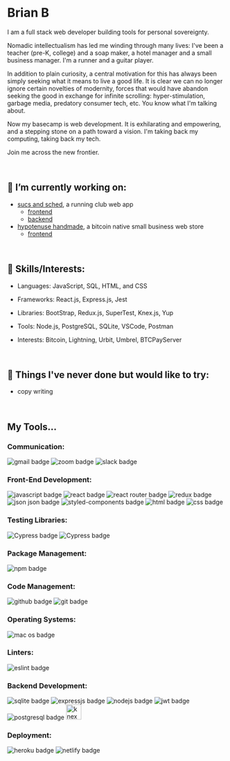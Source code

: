 # Brian B

I am a full stack web developer building tools for personal sovereignty.

Nomadic intellectualism has led me winding through many lives: I've been a teacher (pre-K, college) and a soap maker, a hotel manager and a small business manager. I'm a runner and a guitar player.

In addition to plain curiosity, a central motivation for this has always been simply seeking what it means to live a good life. It is clear we can no longer ignore certain novelties of modernity, forces that would have abandon seeking the good in exchange for infinite scrolling: hyper-stimulation, garbage media, predatory consumer tech, etc. You know what I'm talking about.

Now my basecamp is web development. It is exhilarating and empowering, and a stepping stone on a path toward a vision. I'm taking back my computing, taking back my tech.

Join me across the new frontier.

</br>

## 🔭 I’m currently working on:
  - <a href='https://www.sucsandsched.netlify.app'>sucs and sched</a>, a running club web app
    - <a href='https://github.com/bbellify/sucsandsched-frontend'>frontend</a>
    - <a href='https://github.com/bbellify/sucsandsched-backend'>backend</a>
  - <a href='http://www.hypotenusehandmade.shop/'>hypotenuse handmade</a>, a bitcoin native small business web store
    - <a href='https://github.com/bbellify/hypotenusehandmade-frontend'>frontend</a>

</br>

<!-- 

## 🌱 I’m currently learning:
 - hoon 

</br>
-->

## 🔌 Skills/Interests:
- Languages: JavaScript, SQL, HTML, and CSS

- Frameworks: React.js, Express.js, Jest

- Libraries: BootStrap, Redux.js, SuperTest, Knex.js, Yup

- Tools: Node.js, PostgreSQL, SQLite, VSCode, Postman

- Interests: Bitcoin, Lightning, Urbit, Umbrel, BTCPayServer

</br>

## 📌 Things I've never done but would like to try:
  - copy writing

</br>

<h2>My Tools...</h2>

### Communication:
<p>
  <img src="https://img.shields.io/badge/Gmail-D14836?style=for-the-badge&logo=gmail&logoColor=white" alt="gmail badge"/>
  <img src="https://img.shields.io/badge/Zoom-2D8CFF?style=for-the-badge&logo=zoom&logoColor=white" alt="zoom badge"/>
  <img src="https://img.shields.io/badge/Slack-4A154B?style=for-the-badge&logo=slack&logoColor=white" alt="slack badge"/>
</p>

### Front-End Development:
<p>
  <img src="https://img.shields.io/badge/JavaScript-323330?style=for-the-badge&logo=javascript&logoColor=F7DF1E" alt="javascript badge"/>
  <img src="https://img.shields.io/badge/React-20232A?style=for-the-badge&logo=react&logoColor=61DAFB" alt="react badge"/>
  <img src="https://img.shields.io/badge/React_Router-CA4245?style=for-the-badge&logo=react-router&logoColor=white" alt="react router badge"/>
  <img src="https://img.shields.io/badge/Redux-593D88?style=for-the-badge&logo=redux&logoColor=white" alt="redux badge"/>
  <img src="https://img.shields.io/badge/json-5E5C5C?style=for-the-badge&logo=json&logoColor=white" alt="json json badge"/>
  <img src="https://img.shields.io/badge/styled--components-DB7093?style=for-the-badge&logo=styled-components&logoColor=white" alt="styled-components badge"/>
  <img src="https://img.shields.io/badge/HTML5-E34F26?style=for-the-badge&logo=html5&logoColor=white" alt="html badge"/>
  <img src="https://img.shields.io/badge/CSS3-1572B6?style=for-the-badge&logo=css3&logoColor=white" alt="css badge"/>
  
</p>

### Testing Libraries:
<p>
  <img src="https://img.shields.io/badge/Cypress-17202C?style=for-the-badge&logo=cypress&logoColor=white" alt="Cypress badge"/>
  <img src="https://img.shields.io/badge/Jest-C21325?style=for-the-badge&logo=jest&logoColor=white" alt="Cypress badge"/>
  
</p>

### Package Management:
<p>
  <img src="https://img.shields.io/badge/npm-CB3837?style=for-the-badge&logo=npm&logoColor=white" alt="npm badge"/>
</p>

### Code Management:
<p>
  <img src="https://img.shields.io/badge/GitHub-100000?style=for-the-badge&logo=github&logoColor=white" alt="github badge"/>
  <img src="https://img.shields.io/badge/GIT-E44C30?style=for-the-badge&logo=git&logoColor=white" alt="git badge"/>
</p>

### Operating Systems:
<p>
  <img src="https://img.shields.io/badge/mac%20os-000000?style=for-the-badge&logo=apple&logoColor=white" alt="mac os badge"/>
</p>

### Linters:
<p>
  <img src="https://img.shields.io/badge/eslint-3A33D1?style=for-the-badge&logo=eslint&logoColor=white" alt="eslint badge"/>
</p>

### Backend Development:
<p>
  <img src="https://img.shields.io/badge/SQLite-07405E?style=for-the-badge&logo=sqlite&logoColor=white" alt="sqlite badge"/>
  <img src="https://img.shields.io/badge/Express.js-000000?style=for-the-badge&logo=express&logoColor=white" alt="expressjs badge"/>
  <img src="https://img.shields.io/badge/Node.js-339933?style=for-the-badge&logo=nodedotjs&logoColor=white" alt="nodejs badge"/>
  <img src="https://img.shields.io/badge/JWT-000000?style=for-the-badge&logo=JSON%20web%20tokens&logoColor=white" alt="jwt badge"/>
  <img src="https://img.shields.io/badge/PostgreSQL-316192?style=for-the-badge&logo=postgresql&logoColor=white" alt="postgresql badge"/>
  <img src="https://knexjs.org/assets/images/knex.png" alt="knex badge" height="35px" width="max-content"/>
</p>

### Deployment:
<p>
  <img src="https://img.shields.io/badge/Heroku-430098?style=for-the-badge&logo=heroku&logoColor=white" alt="heroku badge"/>
  <img src="https://img.shields.io/badge/Netlify-00C7B7?style=for-the-badge&logo=netlify&logoColor=white" alt="netlify badge"/>
</p>
